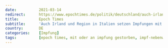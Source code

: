 ```yaml
---
date:          2021-03-14
redirect:      https://www.epochtimes.de/politik/deutschland/auch-irland-und-region-in-italien-setzen-impfungen-mit-astrazeneca-vakzin-aus-a3465075.html
title:         Epoch Times
subtitle:      'Auch Irland und Region in Italien setzen Impfungen mit Astrazeneca-Vakzin aus'
country:       DE
categories:    [Impfung]
tags:          [epoch times, mit oder an impfung gestorben, impf-nebenwirkungen, astrazeneca, impf-stopp]
---
```

